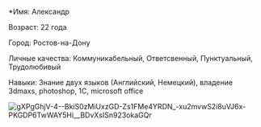 *Имя: Александр

Возраст: 22 года

Город: Ростов-на-Дону

Личные качества: Коммуникабельный, Ответсвенный, Пунктуальный, Трудолюбивый 

Навыки: Знание двух языков (Английский, Немецкий), владение 3dmaxs, photoshop, 1C, microsoft office

![gXPgGhjV-4--BkiS0zMiUxzGD-Zs1FMe4YRDN_-xu2mvwS2i8uVJ6x-PKGDP6TwWAY5Hi__BDvXsISn923okaGQr](https://user-images.githubusercontent.com/121489291/210170214-97f0ebd8-618d-44c2-bebd-fe7645061ef7.jpg)
